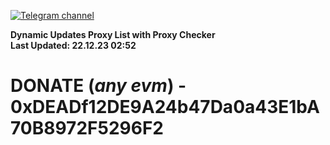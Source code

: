 [![Telegram channel](https://img.shields.io/endpoint?url=https://runkit.io/damiankrawczyk/telegram-badge/branches/master?url=https://t.me/n4z4v0d)](https://t.me/n4z4v0d) 

**Dynamic Updates Proxy List with Proxy Checker**  
**Last Updated: 22.12.23 02:52**

# DONATE (_any evm_) - 0xDEADf12DE9A24b47Da0a43E1bA70B8972F5296F2
